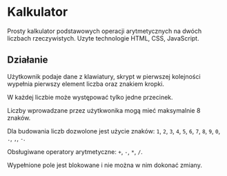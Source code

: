 # Kalkulator

Prosty kalkulator podstawowych operacji arytmetycznych na dwóch liczbach rzeczywistych. Uzyte technologie HTML, CSS, JavaScript.

## Działanie

Użytkownik podaje dane z klawiatury, skrypt w pierwszej kolejności wypełnia pierwszy element liczba oraz znakiem kropki.

W każdej liczbie może występować tylko jedne przecinek.

Liczby wprowadzane przez użytkwonika mogą mieć maksymalnie 8 znaków.

Dla budowania liczb dozwolone jest użycie znaków: `1`, `2`, `3`, `4`, `5`, `6`, `7`, `8`, `9`, `0`, `.`, `,`, `-`.

Obsługiwane operatory arytmetyczne: `+`, `-`, `*`, `/`.

Wypełnione pole jest blokowane i nie można w nim dokonać zmiany.